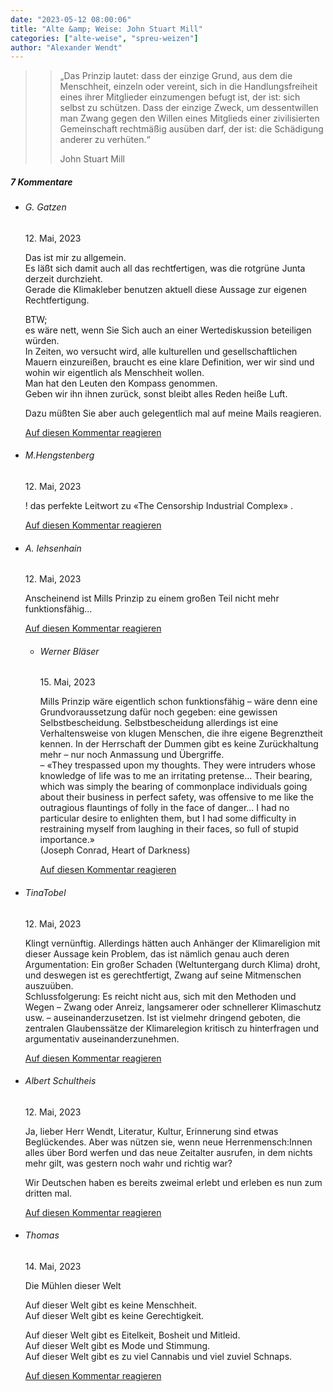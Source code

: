 ```yaml
---
date: "2023-05-12 08:00:06"
title: "Alte &amp; Weise: John Stuart Mill"
categories: ["alte-weise", "spreu-weizen"]
author: "Alexander Wendt"
---
```


>> „Das Prinzip lautet: dass der einzige Grund,
>> aus dem die Menschheit, einzeln oder vereint,
>> sich in die Handlungsfreiheit eines ihrer
>> Mitglieder einzumengen befugt ist, der ist:
>> sich selbst zu schützen. Dass der einzige
>> Zweck, um dessentwillen man Zwang gegen
>> den Willen eines Mitglieds einer zivilisierten
>> Gemeinschaft rechtmäßig ausüben darf, der
>> ist: die Schädigung anderer zu verhüten.“
>> 
>> John Stuart Mill

<!--more-->
<h5 class="comments-h">
7 Kommentare </h5>
<ul class="commentlist">
<li class="comment even thread-even depth-1 clearfix" id="li-comment-119629">
<h6 class="author">G. Gatzen</h6> <span class="date">12. Mai, 2023</span>



Das ist mir zu allgemein.<br>
Es läßt sich damit auch all das rechtfertigen, was die rotgrüne Junta derzeit durchzieht.<br>
Gerade die Klimakleber benutzen aktuell diese Aussage zur eigenen Rechtfertigung.

BTW;<br>
es wäre nett, wenn Sie Sich auch an einer Wertediskussion beteiligen würden.<br>
In Zeiten, wo versucht wird, alle kulturellen und gesellschaftlichen Mauern einzureißen, braucht es eine klare Definition, wer wir sind und wohin wir eigentlich als Menschheit wollen.<br>
Man hat den Leuten den Kompass genommen.<br>
Geben wir ihn ihnen zurück, sonst bleibt alles Reden heiße Luft.

Dazu müßten Sie aber auch gelegentlich mal auf meine Mails reagieren.

<a rel="nofollow" class="comment-reply-link" href="#comment-119629" data-commentid="119629" data-postid="17222" data-belowelement="comment-119629" data-respondelement="respond" data-replyto="Antworte auf G. Gatzen" aria-label="Antworte auf G. Gatzen">Auf diesen Kommentar reagieren</a> 


</li>
<li class="comment odd alt thread-odd thread-alt depth-1 clearfix" id="li-comment-119630">
<h6 class="author">M.Hengstenberg</h6> <span class="date">12. Mai, 2023</span>



! das perfekte Leitwort zu «The Censorship Industrial Complex» .

<a rel="nofollow" class="comment-reply-link" href="#comment-119630" data-commentid="119630" data-postid="17222" data-belowelement="comment-119630" data-respondelement="respond" data-replyto="Antworte auf M.Hengstenberg" aria-label="Antworte auf M.Hengstenberg">Auf diesen Kommentar reagieren</a> 


</li>
<li class="comment even thread-even depth-1 clearfix" id="li-comment-119631">
<h6 class="author">A. Iehsenhain</h6> <span class="date">12. Mai, 2023</span>



Anscheinend ist Mills Prinzip zu einem großen Teil nicht mehr funktionsfähig&#8230;

<a rel="nofollow" class="comment-reply-link" href="#comment-119631" data-commentid="119631" data-postid="17222" data-belowelement="comment-119631" data-respondelement="respond" data-replyto="Antworte auf A. Iehsenhain" aria-label="Antworte auf A. Iehsenhain">Auf diesen Kommentar reagieren</a> 


<ul class="children">
<li class="comment odd alt depth-2 clearfix" id="li-comment-119640">
<h6 class="author">Werner Bläser</h6> <span class="date">15. Mai, 2023</span>



Mills Prinzip wäre eigentlich schon funktionsfähig &#8211; wäre denn eine Grundvoraussetzung dafür noch gegeben: eine gewissen Selbstbescheidung. Selbstbescheidung allerdings ist eine Verhaltensweise von klugen Menschen, die ihre eigene Begrenztheit kennen. In der Herrschaft der Dummen gibt es keine Zurückhaltung mehr &#8211; nur noch Anmassung und Übergriffe.<br>
&#8211; «They trespassed upon my thoughts. They were intruders whose knowledge of life was to me an irritating pretense&#8230; Their bearing, which was simply the bearing of commonplace individuals going about their business in perfect safety, was offensive to me like the outragious flauntings of folly in the face of danger&#8230; I had no particular desire to enlighten them, but I had some difficulty in restraining myself from laughing in their faces, so full of stupid importance.»<br>
(Joseph Conrad, Heart of Darkness)

<a rel="nofollow" class="comment-reply-link" href="#comment-119640" data-commentid="119640" data-postid="17222" data-belowelement="comment-119640" data-respondelement="respond" data-replyto="Antworte auf Werner Bläser" aria-label="Antworte auf Werner Bläser">Auf diesen Kommentar reagieren</a> 


</li>
</ul>
</li>
<li class="comment even thread-odd thread-alt depth-1 clearfix" id="li-comment-119632">
<h6 class="author">TinaTobel</h6> <span class="date">12. Mai, 2023</span>



Klingt vernünftig. Allerdings hätten auch Anhänger der Klimareligion mit dieser Aussage kein Problem, das ist nämlich genau auch deren Argumentation: Ein großer Schaden (Weltuntergang durch Klima) droht, und deswegen ist es gerechtfertigt, Zwang auf seine Mitmenschen auszuüben.<br>
Schlussfolgerung: Es reicht nicht aus, sich mit den Methoden und Wegen &#8211; Zwang oder Anreiz, langsamerer oder schnellerer Klimaschutz usw. &#8211; auseinanderzusetzen. Ist ist vielmehr dringend geboten, die zentralen Glaubenssätze der Klimarelegion kritisch zu hinterfragen und argumentativ auseinanderzunehmen.

<a rel="nofollow" class="comment-reply-link" href="#comment-119632" data-commentid="119632" data-postid="17222" data-belowelement="comment-119632" data-respondelement="respond" data-replyto="Antworte auf TinaTobel" aria-label="Antworte auf TinaTobel">Auf diesen Kommentar reagieren</a> 


</li>
<li class="comment odd alt thread-even depth-1 clearfix" id="li-comment-119633">
<h6 class="author">Albert Schultheis</h6> <span class="date">12. Mai, 2023</span>



Ja, lieber Herr Wendt, Literatur, Kultur, Erinnerung sind etwas Beglückendes. Aber was nützen sie, wenn neue Herrenmensch:Innen alles über Bord werfen und das neue Zeitalter ausrufen, in dem nichts mehr gilt, was gestern noch wahr und richtig war? 

Wir Deutschen haben es bereits zweimal erlebt und erleben es nun zum dritten mal.

<a rel="nofollow" class="comment-reply-link" href="#comment-119633" data-commentid="119633" data-postid="17222" data-belowelement="comment-119633" data-respondelement="respond" data-replyto="Antworte auf Albert Schultheis" aria-label="Antworte auf Albert Schultheis">Auf diesen Kommentar reagieren</a> 


</li>
<li class="comment even thread-odd thread-alt depth-1 clearfix" id="li-comment-119639">
<h6 class="author">Thomas</h6> <span class="date">14. Mai, 2023</span>



Die Mühlen dieser Welt

Auf dieser Welt gibt es keine Menschheit.<br>
Auf dieser Welt gibt es keine Gerechtigkeit.

Auf dieser Welt gibt es Eitelkeit, Bosheit und Mitleid.<br>
Auf dieser Welt gibt es Mode und Stimmung.<br>
Auf dieser Welt gibt es zu viel Cannabis und viel zuviel Schnaps.

<a rel="nofollow" class="comment-reply-link" href="#comment-119639" data-commentid="119639" data-postid="17222" data-belowelement="comment-119639" data-respondelement="respond" data-replyto="Antworte auf Thomas" aria-label="Antworte auf Thomas">Auf diesen Kommentar reagieren</a> 


</li>
</ul>

